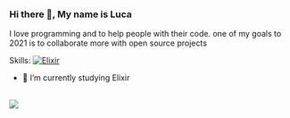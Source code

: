### Hi there 👋, My name is Luca

I love programming and to help people with their code. one of my goals to 2021 is to collaborate more with open source projects

Skills: [![Elixir](https://img.shields.io/badge/-Elixir-00599C.svg?logo=C%2B%2B&logoColor=purple&longCache=true&style=for-the-badge)](https://github.com/uhmarlon?tab=repositories&q=&type=&language=c%2B%2B)

- 🔭 I’m currently studying Elixir

<br>
<a href="https://github.com/anuraghazra/github-readme-stats">
  <img align="center" src="https://github-readme-stats.vercel.app/api/top-langs/?username=synterrr&layout=compact&theme=onedark" />
</a> 

